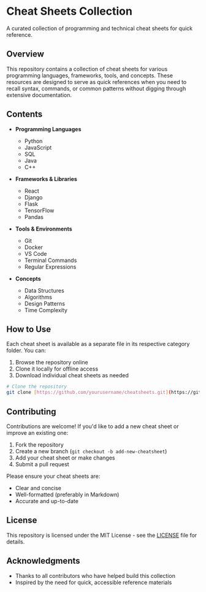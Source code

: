 # Cheat Sheets Collection

A curated collection of programming and technical cheat sheets for quick reference.

## Overview

This repository contains a collection of cheat sheets for various programming languages, frameworks, tools, and concepts. These resources are designed to serve as quick references when you need to recall syntax, commands, or common patterns without digging through extensive documentation.

## Contents

- **Programming Languages**
  - Python
  - JavaScript
  - SQL
  - Java
  - C++

- **Frameworks & Libraries**
  - React
  - Django
  - Flask
  - TensorFlow
  - Pandas

- **Tools & Environments**
  - Git
  - Docker
  - VS Code
  - Terminal Commands
  - Regular Expressions

- **Concepts**
  - Data Structures
  - Algorithms
  - Design Patterns
  - Time Complexity

## How to Use

Each cheat sheet is available as a separate file in its respective category folder. You can:

1. Browse the repository online
2. Clone it locally for offline access
3. Download individual cheat sheets as needed

```bash
# Clone the repository
git clone [https://github.com/yourusername/cheatsheets.git](https://github.com/fvalenzuelag/repo-cheat-sheets.git
```

## Contributing

Contributions are welcome! If you'd like to add a new cheat sheet or improve an existing one:

1. Fork the repository
2. Create a new branch (`git checkout -b add-new-cheatsheet`)
3. Add your cheat sheet or make changes
4. Submit a pull request

Please ensure your cheat sheets are:
- Clear and concise
- Well-formatted (preferably in Markdown)
- Accurate and up-to-date

## License

This repository is licensed under the MIT License - see the [LICENSE](LICENSE) file for details.

## Acknowledgments

- Thanks to all contributors who have helped build this collection
- Inspired by the need for quick, accessible reference materials
